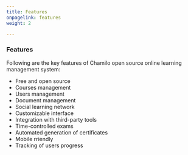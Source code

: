 ```yaml
---
title: Features
onpagelink: features
weight: 2

---
```


### **Features**

Following are the key features of Chamilo open source online learning management system:

- Free and open source
- Courses management
- Users management
- Document management
- Social learning network
- Customizable interface
- Integration with third-party tools
- Time-controlled exams
- Automated generation of certificates
- Mobile rriendly
- Tracking of users progress
 